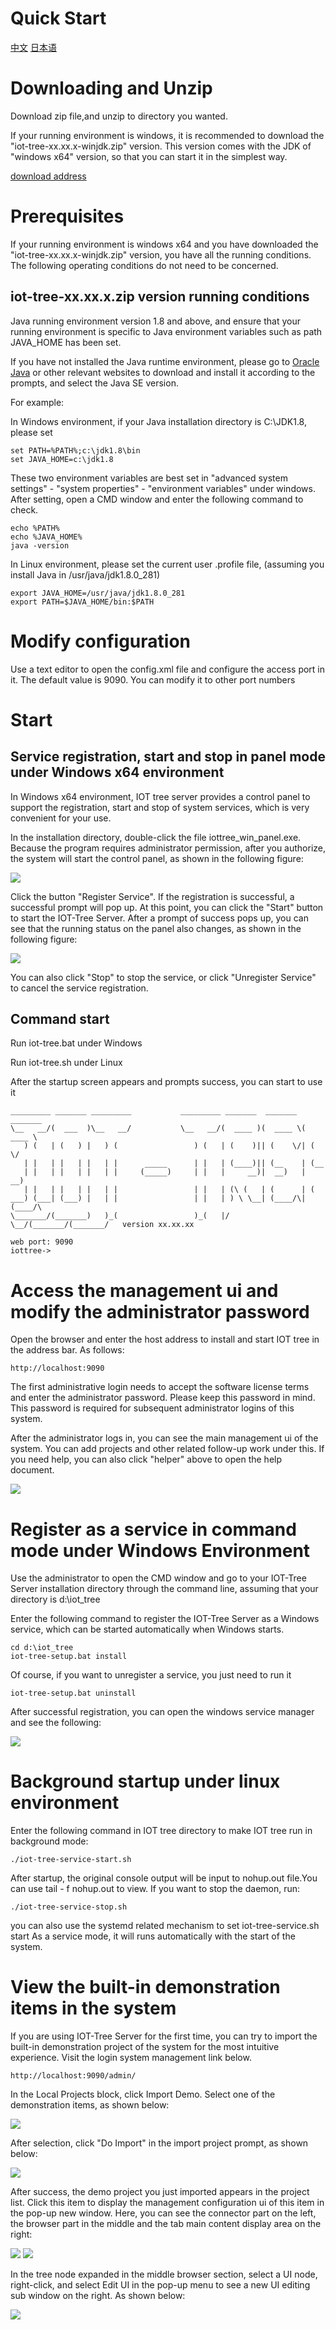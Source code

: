 


 Quick Start
 ==

 <a href="../../cn/doc/quick_start.md" target="_blank">中文</a>
 <a href="../../jp/doc/quick_start.md" target="_blank">日本语</a>




# Downloading and Unzip

Download zip file,and unzip to directory you wanted.

If your running environment is windows, it is recommended to download the "iot-tree-xx.xx.x-winjdk.zip" version. This version comes with the JDK of "windows x64" version, so that you can start it in the simplest way.

<a href="http://121.40.64.41/iottree/" target="_blank">download address</a>





# Prerequisites

If your running environment is windows x64 and you have downloaded the "iot-tree-xx.xx.x-winjdk.zip" version, you have all the running conditions. The following operating conditions do not need to be concerned.

## iot-tree-xx.xx.x.zip version running conditions

Java running environment version 1.8 and above, and ensure that your running environment is specific to Java environment variables such as path JAVA_HOME has been set.

If you have not installed the Java runtime environment, please go to <a href="https://www.oracle.com/java/technologies/" target="_blank">Oracle Java</a> or other relevant websites to download and install it according to the prompts, and select the Java SE version.

For example:

In Windows environment, if your Java installation directory is C:\JDK1.8, please set

```
set PATH=%PATH%;c:\jdk1.8\bin
set JAVA_HOME=c:\jdk1.8
```


These two environment variables are best set in "advanced system settings" - "system properties" - "environment variables" under windows. After setting, open a CMD window and enter the following command to check.

```
echo %PATH%
echo %JAVA_HOME%
java -version
```



In Linux environment, please set the current user .profile file, (assuming you install Java in /usr/java/jdk1.8.0_281)

```
export JAVA_HOME=/usr/java/jdk1.8.0_281
export PATH=$JAVA_HOME/bin:$PATH
```



# Modify configuration

Use a text editor to open the config.xml file and configure the access port in it. The default value is 9090. You can modify it to other port numbers



# Start

## Service registration, start and stop in panel mode under Windows x64 environment

In Windows x64 environment, IOT tree server provides a control panel to support the registration, start and stop of system services, which is very convenient for your use.

In the installation directory, double-click the file iottree_win_panel.exe. Because the program requires administrator permission, after you authorize, the system will start the control panel, as shown in the following figure:


<img src="./img/win_panel1.png"/>




Click the button "Register Service". If the registration is successful, a successful prompt will pop up. At this point, you can click the "Start" button to start the IOT-Tree Server. After a prompt of success pops up, you can see that the running status on the panel also changes, as shown in the following figure:


<img src="./img/win_panel2.png" />




You can also click "Stop" to stop the service, or click "Unregister Service" to cancel the service registration.




## Command start

Run iot-tree.bat under Windows

Run iot-tree.sh under Linux

After the startup screen appears and prompts success, you can start to use it

```
_________ _______ _________           _________ _______  _______  _______
\__   __/(  ___  )\__   __/           \__   __/(  ____ )(  ____ \(  ____ \
   ) (   | (   ) |   ) (                 ) (   | (    )|| (    \/| (    \/
   | |   | |   | |   | |      _____      | |   | (____)|| (__    | (__
   | |   | |   | |   | |     (_____)     | |   |     __)|  __)   |  __)
   | |   | |   | |   | |                 | |   | (\ (   | (      | (
___) (___| (___) |   | |                 | |   | ) \ \__| (____/\| (____/\
\_______/(_______)   )_(                 )_(   |/   \__/(_______/(_______/   version xx.xx.xx

web port: 9090
iottree->
```


# Access the management ui and modify the administrator password

Open the browser and enter the host address to install and start IOT tree in the address bar. As follows:

```
http://localhost:9090

```


The first administrative login needs to accept the software license terms and enter the administrator password. Please keep this password in mind. This password is required for subsequent administrator logins of this system.

After the administrator logs in, you can see the main management ui of the system. You can add projects and other related follow-up work under this. If you need help, you can also click "helper" above to open the help document.

<img src="./img/qs_1.png">




# Register as a service in command mode under Windows Environment



Use the administrator to open the CMD window and go to your IOT-Tree Server installation directory through the command line, assuming that your directory is d:\iot_tree

Enter the following command to register the IOT-Tree Server as a Windows service, which can be started automatically when Windows starts.
```
cd d:\iot_tree
iot-tree-setup.bat install
```

Of course, if you want to unregister a service, you just need to run it

```
iot-tree-setup.bat uninstall
```
After successful registration, you can open the windows service manager and see the following:

<img src="./img/win_ser.png">



# Background startup under linux environment

Enter the following command in IOT tree directory to make IOT tree run in background mode:

```
./iot-tree-service-start.sh
```

After startup, the original console output will be input to nohup.out file.You can use tail - f nohup.out to view.
If you want to stop the daemon, run:

```
./iot-tree-service-stop.sh
```

you can also use the systemd related mechanism to set iot-tree-service.sh start As a service mode, it will runs automatically with the start of the system.






# View the built-in demonstration items in the system

If you are using IOT-Tree Server for the first time, you can try to import the built-in demonstration project of the system for the most intuitive experience. Visit the login system management link below.
```
http://localhost:9090/admin/
```
In the Local Projects block, click Import Demo. Select one of the demonstration items, as shown below:


<img src="./img/imp_demo1.png" />



After selection, click "Do Import" in the import project prompt, as shown below:


<img src="./img/imp_demo2.png" />



After success, the demo project you just imported appears in the project list. Click this item to display the management configuration ui of this item in the pop-up new window. Here, you can see the connector part on the left, the browser part in the middle and the tab main content display area on the right:


<img src="./img/imp_demo3.png" />
<img src="./img/imp_demo4.png" />



In the tree node expanded in the middle browser section, select a UI node, right-click, and select Edit UI in the pop-up menu to see a new UI editing sub window on the right. As shown below:


<img src="./img/imp_demo5.png" />
